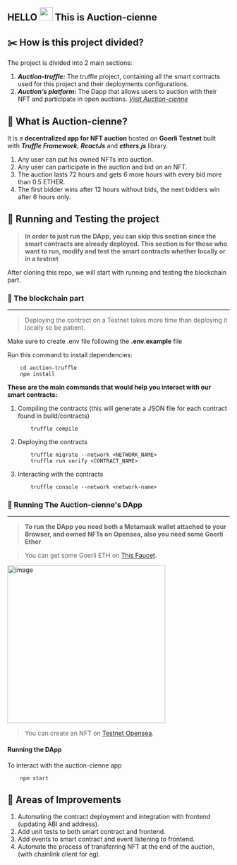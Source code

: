 HELLO <img src="https://raw.githubusercontent.com/MartinHeinz/MartinHeinz/master/wave.gif" width="30px"> This is Auction-cienne
---

## ✂️ How is this project divided?
The project is divided into 2 main sections:
1. ***Auction-truffle:*** The truffle project, containing all the smart contracts used for this project and their deployments configurations.
2. ***Auction's platform:*** The Dapp that allows users to auction with their NFT and participate in open auctions. [*Visit Auction-cienne*](http://auction-cienne.s3-website.eu-central-1.amazonaws.com/)

## 🙌 What is Auction-cienne?
It is a **decentralized app for NFT auction** hosted on **Goerli Testnet** built with ***Truffle Framework***, ***ReactJs*** and ***ethers.js*** library.
1. Any user can put his owned NFTs into auction.
2. Any user can participate in the auction and bid on an NFT.
3. The auction lasts 72 hours and gets 6 more hours with every bid more than 0.5 ETHER.
4. The first bidder wins after 12 hours without bids, the next bidders win after 6 hours only.


## 🎯 Running and Testing the project
> **In order to just run the DApp, you can skip this section since the smart contracts are already deployed. This section is for those who want to run, modify and test the smart contracts whether locally or in a testnet**

After cloning this repo, we will start with running and testing the blockchain part.
### 📒 The blockchain part

---

> Deploying the contract on a Testnet takes more time than deploying it locally so be patient.

Make sure to create .env file following the **.env.example** file

Run this command to install dependencies:
```shell
    cd auction-truffle
    npm install
```

**These are the main commands that would help you interact with our smart contracts:**
1. Compiling the contracts (this will generate a JSON file for each contract found in build/contracts)
    ```shell
        truffle compile
    ```
2. Deploying the contracts
    ```shell
        truffle migrate --network <NETWORK_NAME>
        truffle run verify <CONTRACT_NAME>
    ```
3. Interacting with the contracts
    ```shell
        truffle console --network <network-name>
    ```
### 🚀 Running The Auction-cienne's DApp

---

> **To run the DApp you need both a Metamask wallet attached to your Browser, and owned NFTs on Opensea, also you need some Goerli Ether**

> You can get some Goerli ETH on [This Faucet](https://goerlifaucet.com/).

<img width="358" alt="image" src="https://user-images.githubusercontent.com/47257753/211004734-9d0b3b93-606f-4270-9791-22ec10397e1b.png">

> You can create an NFT on [Testnet Opensea](https://testnets.opensea.io/asset/create).

#### Running the DApp
To interact with the auction-cienne app
```shell
    npm start
```
## 🔨 Areas of Improvements
1. Automating the contract deployment and integration with frontend (updating ABI and address).
2. Add unit tests to both smart contract and frontend.
3. Add events to smart contract and event listening to frontend.
4. Automate the process of transferring NFT at the end of the auction, (with chainlink client for eg).
